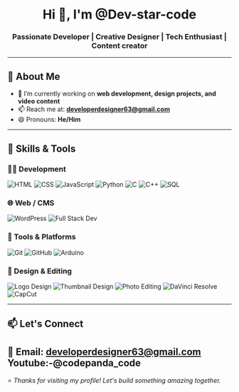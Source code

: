 <h1 align="center">Hi 👋, I'm @Dev-star-code</h1>
<h3 align="center">Passionate Developer | Creative Designer | Tech Enthusiast | Content creator </h3>

---

## 🚀 About Me

- 🔭 I’m currently working on **web development, design projects, and video content**
- 📫 Reach me at: **developerdesigner63@gmail.com**
- 😄 Pronouns: **He/Him**

---

## 💼 Skills & Tools

### 👨‍💻 Development
![HTML](https://img.shields.io/badge/HTML-E34F26?style=flat&logo=html5&logoColor=white)
![CSS](https://img.shields.io/badge/CSS-1572B6?style=flat&logo=css3&logoColor=white)
![JavaScript](https://img.shields.io/badge/JavaScript-F7DF1E?style=flat&logo=javascript&logoColor=black)
![Python](https://img.shields.io/badge/Python-3776AB?style=flat&logo=python&logoColor=white)
![C](https://img.shields.io/badge/C-00599C?style=flat&logo=c&logoColor=white)
![C++](https://img.shields.io/badge/C++-00599C?style=flat&logo=c%2B%2B&logoColor=white)
![SQL](https://img.shields.io/badge/SQL-4479A1?style=flat&logo=mysql&logoColor=white)

### 🌐 Web / CMS
![WordPress](https://img.shields.io/badge/WordPress-21759B?style=flat&logo=wordpress&logoColor=white)
![Full Stack Dev](https://img.shields.io/badge/Full--Stack--Developer-000?style=flat&logo=vercel&logoColor=white)

### 🔧 Tools & Platforms
![Git](https://img.shields.io/badge/Git-F05032?style=flat&logo=git&logoColor=white)
![GitHub](https://img.shields.io/badge/GitHub-181717?style=flat&logo=github&logoColor=white)
![Arduino](https://img.shields.io/badge/Arduino-00979D?style=flat&logo=arduino&logoColor=white)

### 🎨 Design & Editing
![Logo Design](https://img.shields.io/badge/Logo%20Design-ff69b4?style=flat&logo=adobe-illustrator&logoColor=white)
![Thumbnail Design](https://img.shields.io/badge/Thumbnail%20Design-00bfff?style=flat&logo=canva&logoColor=white)
![Photo Editing](https://img.shields.io/badge/Photo%20Editing-FF5722?style=flat&logo=adobe-photoshop&logoColor=white)
![DaVinci Resolve](https://img.shields.io/badge/DaVinci%20Resolve-000000?style=flat&logo=blackmagicdesign&logoColor=white)
![CapCut](https://img.shields.io/badge/CapCut-000000?style=flat&logo=capcut&logoColor=white)

---

## 📫 Let's Connect

📧 Email: developerdesigner63@gmail.com  
Youtube:-@codepanda_code
---

⭐ *Thanks for visiting my profile! Let's build something amazing together.*

